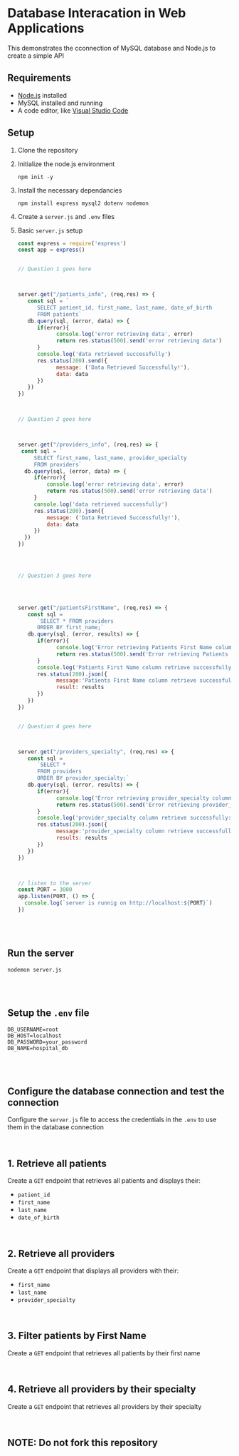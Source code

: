 # Database Interacation in Web Applications

This demonstrates the cconnection of MySQL database and Node.js to create a simple API

## Requirements
- [Node.js](https://nodejs.org/) installed
-  MySQL installed and running
-  A code editor, like [Visual Studio Code](https://code.visualstudio.com/download)

## Setup
1. Clone the repository
2. Initialize the node.js environment
   ```
   npm init -y
   ```
3. Install the necessary dependancies
   ```
   npm install express mysql2 dotenv nodemon
   ```
4. Create a ``` server.js ``` and ```.env``` files
5. Basic ```server.js``` setup
   <br>
   
   ```js
   const express = require('express')
   const app = express()

   
   // Question 1 goes here



   server.get("/patients_info", (req,res) => {
      const sql = `
         SELECT patient_id, first_name, last_name, date_of_birth  
         FROM patients`
      db.query(sql, (error, data) => {
         if(error){
               console.log('error retrieving data', error)
               return res.status(500).send('error retrieving data')
         }
         console.log('data retrieved successfully')
         res.status(200).send({
               message: ('Data Retrieved Successfully!'),
               data: data
         })
      })
   })



   // Question 2 goes here


   
   server.get("/providers_info", (req,res) => {
    const sql = `
        SELECT first_name, last_name, provider_specialty  
        FROM providers`
     db.query(sql, (error, data) => {
        if(error){
            console.log('error retrieving data', error)
            return res.status(500).send('error retrieving data')
        }
        console.log('data retrieved successfully')
        res.status(200).json({
            message: ('Data Retrieved Successfully!'),
            data: data
        })
     })
   })




   // Question 3 goes here



      
   server.get("/patientsFirstName", (req,res) => {
      const sql =
         `SELECT * FROM providers
         ORDER BY first_name;`
      db.query(sql, (error, results) => {
         if(error){
               console.log('Error retrieving Patients First Name column', error.stack)
               return res.status(500).send('Error retrieving Patients First Name column')
         }
         console.log('Patients First Name column retrieve successfully:')
         res.status(200).json({
               message:'Patients First Name column retrieve successfully:',
               result: results
         })
      })
   })


   // Question 4 goes here

   

   server.get("/providers_specialty", (req,res) => {
      const sql =
         `SELECT * 
         FROM providers
         ORDER BY provider_specialty;`
      db.query(sql, (error, results) => {
         if(error){
               console.log('Error retrieving provider_specialty column', error.stack)
               return res.status(500).send('Error retrieving provider_specialty column')
         }
         console.log('provider_specialty column retrieve successfully:')
         res.status(200).json({
               message:'provider_specialty column retrieve successfully:',
               results: results
         })
      })
   })



   // listen to the server
   const PORT = 3000
   app.listen(PORT, () => {
     console.log(`server is runnig on http://localhost:${PORT}`)
   })
   ```
<br><br>

## Run the server
   ```
   nodemon server.js
   ```
<br><br>

## Setup the ```.env``` file
```.env
DB_USERNAME=root
DB_HOST=localhost
DB_PASSWORD=your_password
DB_NAME=hospital_db
```

<br><br>

## Configure the database connection and test the connection
Configure the ```server.js``` file to access the credentials in the ```.env``` to use them in the database connection

<br>

## 1. Retrieve all patients
Create a ```GET``` endpoint that retrieves all patients and displays their:
- ```patient_id```
- ```first_name```
- ```last_name```
- ```date_of_birth```

<br>

## 2. Retrieve all providers
Create a ```GET``` endpoint that displays all providers with their:
- ```first_name```
- ```last_name```
- ```provider_specialty```

<br>

## 3. Filter patients by First Name
Create a ```GET``` endpoint that retrieves all patients by their first name

<br>

## 4. Retrieve all providers by their specialty
Create a ```GET``` endpoint that retrieves all providers by their specialty

<br>


## NOTE: Do not fork this repository
